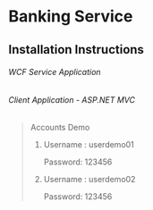 # Banking Service
## Installation Instructions
###### WCF Service Application
###### Client Application - ASP.NET MVC
> Accounts Demo
> 1. Username : userdemo01
> 
>    Password: 123456 
> 2. Username : userdemo02
> 
>    Password: 123456 
